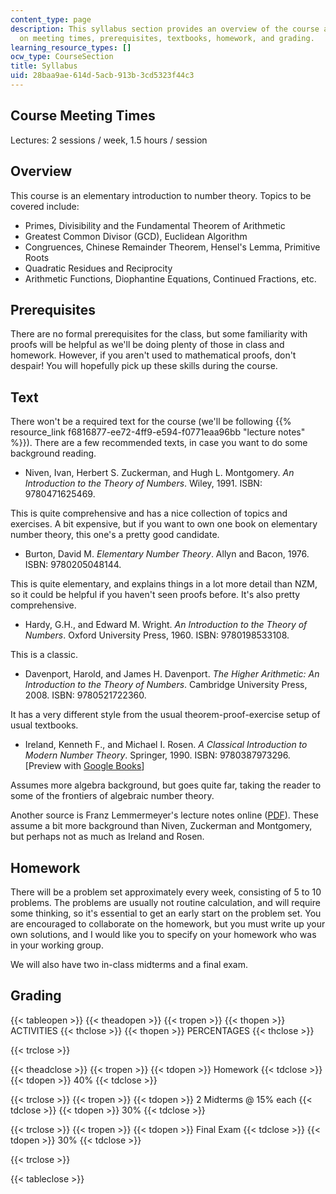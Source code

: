 ```yaml
---
content_type: page
description: This syllabus section provides an overview of the course and information
  on meeting times, prerequisites, textbooks, homework, and grading.
learning_resource_types: []
ocw_type: CourseSection
title: Syllabus
uid: 28baa9ae-614d-5acb-913b-3cd5323f44c3
---
```


Course Meeting Times
--------------------

Lectures: 2 sessions / week, 1.5 hours / session

Overview
--------

This course is an elementary introduction to number theory. Topics to be covered include:

*   Primes, Divisibility and the Fundamental Theorem of Arithmetic
*   Greatest Common Divisor (GCD), Euclidean Algorithm
*   Congruences, Chinese Remainder Theorem, Hensel's Lemma, Primitive Roots
*   Quadratic Residues and Reciprocity
*   Arithmetic Functions, Diophantine Equations, Continued Fractions, etc.

Prerequisites
-------------

There are no formal prerequisites for the class, but some familiarity with proofs will be helpful as we'll be doing plenty of those in class and homework. However, if you aren't used to mathematical proofs, don't despair! You will hopefully pick up these skills during the course.

Text
----

There won't be a required text for the course (we'll be following {{% resource_link f6816877-ee72-4ff9-e594-f0771eaa96bb "lecture notes" %}}). There are a few recommended texts, in case you want to do some background reading.

*   Niven, Ivan, Herbert S. Zuckerman, and Hugh L. Montgomery. _An Introduction to the Theory of Numbers_. Wiley, 1991. ISBN: 9780471625469.

This is quite comprehensive and has a nice collection of topics and exercises. A bit expensive, but if you want to own one book on elementary number theory, this one's a pretty good candidate.

*   Burton, David M. _Elementary Number Theory_. Allyn and Bacon, 1976. ISBN: 9780205048144.

This is quite elementary, and explains things in a lot more detail than NZM, so it could be helpful if you haven't seen proofs before. It's also pretty comprehensive.

*   Hardy, G.H., and Edward M. Wright. _An Introduction to the Theory of Numbers_. Oxford University Press, 1960. ISBN: 9780198533108.

This is a classic.

*   Davenport, Harold, and James H. Davenport. _The Higher Arithmetic: An Introduction to the Theory of Numbers_. Cambridge University Press, 2008. ISBN: 9780521722360.

It has a very different style from the usual theorem-proof-exercise setup of usual textbooks.

*   Ireland, Kenneth F., and Michael I. Rosen. _A Classical Introduction to Modern Number Theory_. Springer, 1990. ISBN: 9780387973296. \[Preview with [Google Books](http://books.google.com/books?id=jhAXHuP2y04C&pg=Pafrontcover)\]

Assumes more algebra background, but goes quite far, taking the reader to some of the frontiers of algebraic number theory.

Another source is Franz Lemmermeyer's lecture notes online ([PDF](http://www.fen.bilkent.edu.tr/~franz/nth06/nth.pdf)). These assume a bit more background than Niven, Zuckerman and Montgomery, but perhaps not as much as Ireland and Rosen.

Homework
--------

There will be a problem set approximately every week, consisting of 5 to 10 problems. The problems are usually not routine calculation, and will require some thinking, so it's essential to get an early start on the problem set. You are encouraged to collaborate on the homework, but you must write up your own solutions, and I would like you to specify on your homework who was in your working group.

We will also have two in-class midterms and a final exam.

Grading
-------

{{< tableopen >}}
{{< theadopen >}}
{{< tropen >}}
{{< thopen >}}
ACTIVITIES
{{< thclose >}}
{{< thopen >}}
PERCENTAGES
{{< thclose >}}

{{< trclose >}}

{{< theadclose >}}
{{< tropen >}}
{{< tdopen >}}
Homework
{{< tdclose >}}
{{< tdopen >}}
40%
{{< tdclose >}}

{{< trclose >}}
{{< tropen >}}
{{< tdopen >}}
2 Midterms @ 15% each
{{< tdclose >}}
{{< tdopen >}}
30%
{{< tdclose >}}

{{< trclose >}}
{{< tropen >}}
{{< tdopen >}}
Final Exam
{{< tdclose >}}
{{< tdopen >}}
30%
{{< tdclose >}}

{{< trclose >}}

{{< tableclose >}}